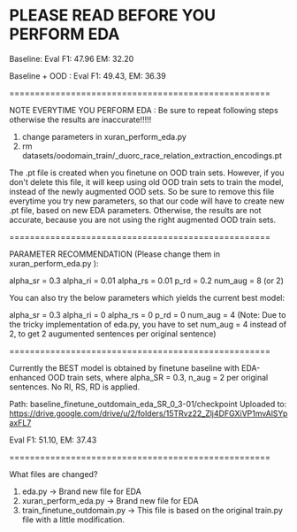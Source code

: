 PLEASE READ BEFORE YOU PERFORM EDA
===================================================

Baseline: Eval F1: 47.96   EM: 32.20


Baseline + OOD : Eval F1: 49.43, EM: 36.39

===================================================

NOTE EVERYTIME YOU PERFORM EDA :  Be sure to repeat following steps otherwise the results are inaccurate!!!!!

1. change parameters in xuran_perform_eda.py
2. rm datasets/oodomain_train/_duorc_race_relation_extraction_encodings.pt


The .pt file is created when you finetune on OOD train sets. However, if you don't delete this file, it will keep using old OOD train sets to train the model, instead of the newly augmented OOD sets. So be sure to remove this file everytime you try new parameters, so that our code will have to create new .pt file, based on new EDA parameters. Otherwise, the results are not accurate, because you are not using the right augmented OOD train sets.


===================================================

PARAMETER RECOMMENDATION (Please change them in xuran_perform_eda.py ):

alpha_sr = 0.3
alpha_ri = 0.01
alpha_rs = 0.01
p_rd = 0.2
num_aug = 8 (or 2)

You can also try the below parameters which yields the current best model:

alpha_sr = 0.3
alpha_ri = 0
alpha_rs = 0
p_rd = 0
num_aug = 4  (Note: Due to the tricky implementation of eda.py, you have to set num_aug = 4 instead of 2, to get 2 augumented sentences per original sentence)

===================================================

Currently the BEST model is obtained by finetune baseline with EDA-enhanced OOD train sets, where alpha_SR = 0.3, n_aug = 2 per original sentences. No RI, RS, RD is applied. 

Path: baseline_finetune_outdomain_eda_SR_0_3-01/checkpoint
Uploaded to: https://drive.google.com/drive/u/2/folders/15TRvz22_Zlj4DFGXiVP1mvAlSYpaxFL7


Eval F1: 51.10, EM: 37.43

===================================================

What files are changed?

1. eda.py  -> Brand new file for EDA
2. xuran_perform_eda.py -> Brand new file for EDA
3. train_finetune_outdomain.py  -> This file is based on the original train.py file with a little modification. 

